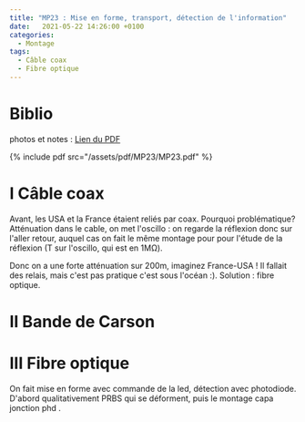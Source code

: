 ```yaml
---
title: "MP23 : Mise en forme, transport, détection de l'information"
date:   2021-05-22 14:26:00 +0100
categories:
  - Montage
tags:
  - Câble coax
  - Fibre optique
---
```

# Biblio


photos et notes : [Lien du PDF](/assets/pdf/MP23/MP23.pdf)

{% include pdf src="/assets/pdf/MP23/MP23.pdf" %}

# I Câble coax

Avant, les USA et la France étaient reliés par coax. Pourquoi problématique? Atténuation dans le cable, on met l'oscillo : on regarde la réflexion donc sur l'aller retour, auquel cas on fait le même montage pour pour l'étude de la réflexion (T sur l'oscillo, qui est en 1M&Omega;). 

Donc on a une forte atténuation sur 200m, imaginez France-USA ! Il fallait des relais, mais c'est pas pratique c'est sous l'océan :). Solution : fibre optique.

# II Bande de Carson

# III Fibre optique
On fait mise en forme avec commande de la led, détection avec photodiode. D'abord qualitativement PRBS qui se déforment, puis le montage capa jonction phd .
